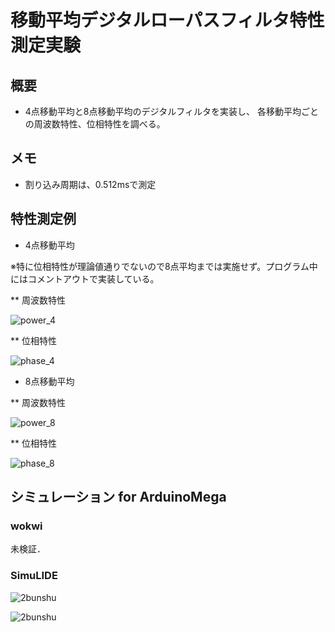 # 移動平均デジタルローパスフィルタ特性測定実験

## 概要
* 4点移動平均と8点移動平均のデジタルフィルタを実装し、
各移動平均ごとの周波数特性、位相特性を調べる。

## メモ
* 割り込み周期は、0.512msで測定

## 特性測定例
* 4点移動平均

※特に位相特性が理論値通りでないので8点平均までは実施せず。プログラム中にはコメントアウトで実装している。

 ** 周波数特性

 ![power_4](./picDF/DFLPFpower_4.png "power_4")

 ** 位相特性

 ![phase_4](./picDF/DFLPFphase_4.png "phase_4")

 * 8点移動平均

 ** 周波数特性

 ![power_8](./picDF/DFLPFpower_8.png "power_8")

 ** 位相特性

 ![phase_8](./picDF/DFLPFphase_8.png "phase_8")

 ## シミュレーション for ArduinoMega

### wokwi
 未検証．

### SimuLIDE
 ![2bunshu](./picDF/simIK0801.png "pinAssign")


 ![2bunshu](./picDF/simIK0802.png "pinAssign")